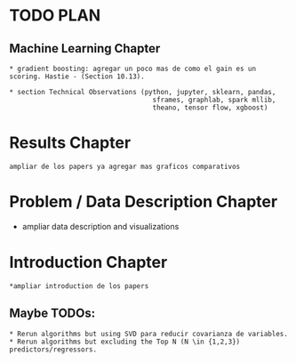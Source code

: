 # TODO PLAN

## Machine Learning Chapter
	* gradient boosting: agregar un poco mas de como el gain es un scoring. Hastie - (Section 10.13).

	* section Technical Observations (python, jupyter, sklearn, pandas, 
										sframes, graphlab, spark mllib, 
										theano, tensor flow, xgboost)

# Results Chapter
	ampliar de los papers ya agregar mas graficos comparativos

# Problem / Data Description Chapter
 * ampliar data description and visualizations

# Introduction Chapter
	*ampliar introduction de los papers

## Maybe TODOs:
	* Rerun algorithms but using SVD para reducir covarianza de variables.
	* Rerun algorithms but excluding the Top N (N \in {1,2,3}) predictors/regressors.